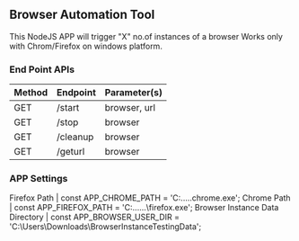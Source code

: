## Browser Automation Tool

This NodeJS APP will trigger "X" no.of instances of a browser
Works only with Chrom/Firefox on windows platform.

### End Point APIs

Method | Endpoint | Parameter(s)
--- | --- | --- 
GET | /start | browser, url
GET | /stop | browser
GET | /cleanup | browser
GET | /geturl | browser


### APP Settings

Firefox Path | const APP_CHROME_PATH = 'C:\.....chrome.exe';
Chrome Path | const APP_FIREFOX_PATH = 'C:\......\firefox.exe';
Browser Instance Data Directory | const APP_BROWSER_USER_DIR = 'C:\Users\\Downloads\BrowserInstanceTestingData';